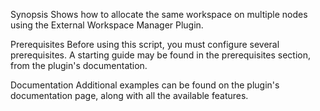 Synopsis
Shows how to allocate the same workspace on multiple nodes using the External Workspace Manager Plugin.

Prerequisites
Before using this script, you must configure several prerequisites. A starting guide may be found in the
prerequisites section, from the plugin's documentation.

Documentation
Additional examples can be found on the plugin's documentation page, along with all the available features.
